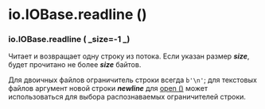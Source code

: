 # io.IOBase.readline ()

### io.IOBase.readline ( _size=-1 _)

Читает и возвращает одну строку из потока. Если указан размер _**size**_, будет прочитано не более _**size**_ байтов.

Для двоичных файлов ограничитель строки всегда `b'\n'`; для текстовых файлов аргумент новой строки _**newline**_ для [open ()](../../../../vstroennye-obekty/vstroennye-funkcii/open.md) может использоваться для выбора распознаваемых ограничителей строки.
